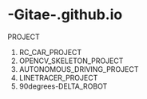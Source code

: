 # -Gitae-.github.io
PROJECT
1. RC_CAR_PROJECT
2. OPENCV_SKELETON_PROJECT
3. AUTONOMOUS_DRIVING_PROJECT
4. LINETRACER_PROJECT
5. 90degrees-DELTA_ROBOT
